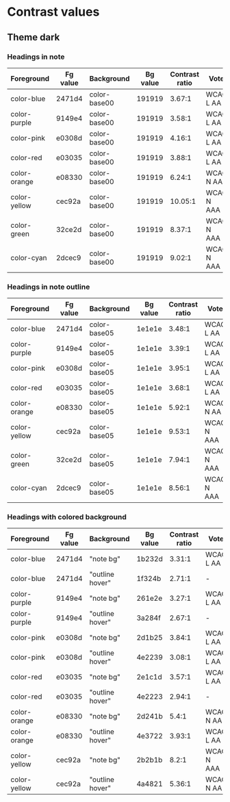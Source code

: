 # Contrast values

## Theme dark

### Headings in note

| Foreground   | Fg value | Background   | Bg value | Contrast ratio | Vote       |
| ------------ | -------- | ------------ | -------- | -------------- | ---------- |
| color-blue   | 2471d4   | color-base00 | 191919   | 3.67:1         | WCAG L AA  |
| color-purple | 9149e4   | color-base00 | 191919   | 3.58:1         | WCAG L AA  |
| color-pink   | e0308d   | color-base00 | 191919   | 4.16:1         | WCAG L AA  |
| color-red    | e03035   | color-base00 | 191919   | 3.88:1         | WCAG L AA  |
| color-orange | e08330   | color-base00 | 191919   | 6.24:1         | WCAG N AA  |
| color-yellow | cec92a   | color-base00 | 191919   | 10.05:1        | WCAG N AAA |
| color-green  | 32ce2d   | color-base00 | 191919   | 8.37:1         | WCAG N AAA |
| color-cyan   | 2dcec9   | color-base00 | 191919   | 9.02:1         | WCAG N AAA |

### Headings in note outline

| Foreground   | Fg value | Background   | Bg value | Contrast ratio | Vote       |
| ------------ | -------- | ------------ | -------- | -------------- | ---------- |
| color-blue   | 2471d4   | color-base05 | 1e1e1e   | 3.48:1         | WCAG L AA  |
| color-purple | 9149e4   | color-base05 | 1e1e1e   | 3.39:1         | WCAG L AA  |
| color-pink   | e0308d   | color-base05 | 1e1e1e   | 3.95:1         | WCAG L AA  |
| color-red    | e03035   | color-base05 | 1e1e1e   | 3.68:1         | WCAG L AA  |
| color-orange | e08330   | color-base05 | 1e1e1e   | 5.92:1         | WCAG N AA  |
| color-yellow | cec92a   | color-base05 | 1e1e1e   | 9.53:1         | WCAG N AAA |
| color-green  | 32ce2d   | color-base05 | 1e1e1e   | 7.94:1         | WCAG N AAA |
| color-cyan   | 2dcec9   | color-base05 | 1e1e1e   | 8.56:1         | WCAG N AAA |

### Headings with colored background

| Foreground   | Fg value | Background      | Bg value | Contrast ratio | Vote       |
| ------------ | -------- | --------------- | -------- | -------------- | ---------- |
| color-blue   | 2471d4   | "note bg"       | 1b232d   | 3.31:1         | WCAG L AA  |
| color-blue   | 2471d4   | "outline hover" | 1f324b   | 2.71:1         | -          |
| color-purple | 9149e4   | "note bg"       | 261e2e   | 3.27:1         | WCAG L AA  |
| color-purple | 9149e4   | "outline hover" | 3a284f   | 2.67:1         | -          |
| color-pink   | e0308d   | "note bg"       | 2d1b25   | 3.84:1         | WCAG L AA  |
| color-pink   | e0308d   | "outline hover" | 4e2239   | 3.08:1         | WCAG L AA  |
| color-red    | e03035   | "note bg"       | 2e1c1d   | 3.57:1         | WCAG L AA  |
| color-red    | e03035   | "outline hover" | 4e2223   | 2.94:1         | -          |
| color-orange | e08330   | "note bg"       | 2d241b   | 5.4:1          | WCAG N AA  |
| color-orange | e08330   | "outline hover" | 4e3722   | 3.93:1         | WCAG L AA  |
| color-yellow | cec92a   | "note bg"       | 2b2b1b   | 8.2:1          | WCAG N AAA |
| color-yellow | cec92a   | "outline hover" | 4a4821   | 5.36:1         | WCAG N AA  |
